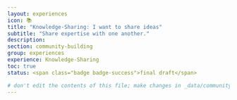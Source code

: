```yaml
---
layout: experiences
icon: 📚
title: "Knowledge-Sharing: I want to share ideas"
subtitle: "Share expertise with one another."
description:
section: community-building
group: experiences
experience: Knowledge-Sharing
toc: true
status: <span class="badge badge-success">final draft</span>

# don't edit the contents of this file; make changes in _data/community-building-experiences.yml
---
```

